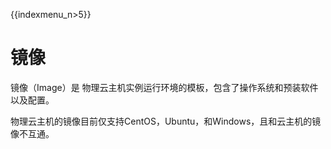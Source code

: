 {{indexmenu_n>5}}

# 镜像

镜像（Image）是 物理云主机实例运行环境的模板，包含了操作系统和预装软件以及配置。

物理云主机的镜像目前仅支持CentOS，Ubuntu，和Windows，且和云主机的镜像不互通。
